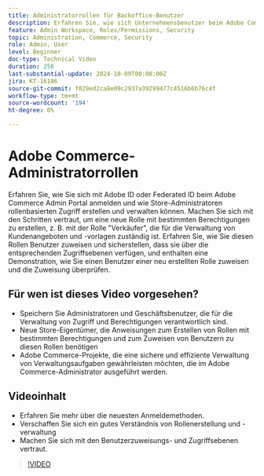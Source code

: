 ```yaml
---
title: Administratorrollen für Backoffice-Benutzer
description: Erfahren Sie, wie sich Unternehmensbenutzer beim Adobe Commerce Admin Portal anmelden und wie Store-Administratoren rollenbasierten Zugriff auf das Admin Portal erstellen und verwalten.
feature: Admin Workspace, Roles/Permissions, Security
topic: Administration, Commerce, Security
role: Admin, User
level: Beginner
doc-type: Technical Video
duration: 256
last-substantial-update: 2024-10-09T00:00:00Z
jira: KT-16186
source-git-commit: f029ed2ca8e09c2937a39299477c4516b6b76c4f
workflow-type: tm+mt
source-wordcount: '194'
ht-degree: 0%

---
```



# Adobe Commerce-Administratorrollen

Erfahren Sie, wie Sie sich mit Adobe ID oder Federated ID beim Adobe Commerce Admin Portal anmelden und wie Store-Administratoren rollenbasierten Zugriff erstellen und verwalten können. Machen Sie sich mit den Schritten vertraut, um eine neue Rolle mit bestimmten Berechtigungen zu erstellen, z. B. mit der Rolle &quot;Verkäufer&quot;, die für die Verwaltung von Kundenangeboten und -vorlagen zuständig ist. Erfahren Sie, wie Sie diesen Rollen Benutzer zuweisen und sicherstellen, dass sie über die entsprechenden Zugriffsebenen verfügen, und enthalten eine Demonstration, wie Sie einen Benutzer einer neu erstellten Rolle zuweisen und die Zuweisung überprüfen.

## Für wen ist dieses Video vorgesehen?

- Speichern Sie Administratoren und Geschäftsbenutzer, die für die Verwaltung von Zugriff und Berechtigungen verantwortlich sind.
- Neue Store-Eigentümer, die Anweisungen zum Erstellen von Rollen mit bestimmten Berechtigungen und zum Zuweisen von Benutzern zu diesen Rollen benötigen
- Adobe Commerce-Projekte, die eine sichere und effiziente Verwaltung von Verwaltungsaufgaben gewährleisten möchten, die im Adobe Commerce-Administrator ausgeführt werden.

## Videoinhalt

- Erfahren Sie mehr über die neuesten Anmeldemethoden.
- Verschaffen Sie sich ein gutes Verständnis von Rollenerstellung und -verwaltung
- Machen Sie sich mit den Benutzerzuweisungs- und Zugriffsebenen vertraut. &#x200B;

>[!VIDEO](https://video.tv.adobe.com/v/3433512?learn=on)
